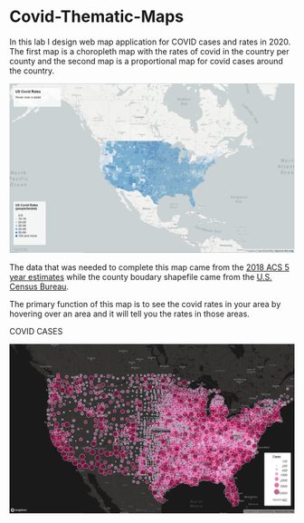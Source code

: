 # Covid-Thematic-Maps

In this lab I design web map application for COVID cases and rates in 2020. The first map is a choropleth map with the rates of covid in the country per county and the second map is a proportional map for covid cases around the country.

![](img/Covid-Rates.jpg)

The data that was needed to complete this map came from the [2018 ACS 5 year estimates](https://data.census.gov/cedsci/table?g=0100000US.050000&d=ACS%205-Year%20Estimates%20Data%20Profiles&tid=ACSDP5Y2018.DP05&hidePreview=true) while the county boudary shapefile came from the [U.S. Census Bureau](https://www.census.gov/geographies/mapping-files/time-series/geo/carto-boundary-file.html).

The primary function of this map is to see the covid rates in your area by hovering over an area and it will tell you the rates in those areas.

COVID CASES

![](img/Covid-Cases.jpg)
